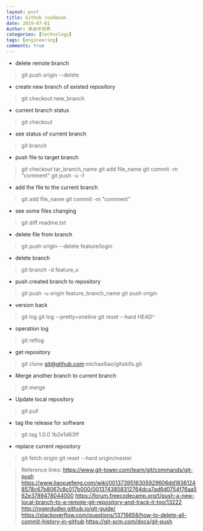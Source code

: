 ```yaml
---
layout: post
title: Github cookbook
date: 2019-07-01
Author: 来自中世界
categories: [technology]
tags: [engineering]
comments: true
---
```


- delete remote branch
> git push origin --delete <branch> 
- create new branch of existed repository
> git checkout new_branch
- current branch status 
> git checkout
- see status of current branch
> git branch
- push file to target branch
> git checkout tar_branch_name
> git add file_name
> git commit -m "comment"
> git push -u -f
- add the file to the current branch
> git add file_name
> git commit -m "comment"
- see some files changing
> git diff readme.txt 
- delete file from branch
> git push origin --delete feature/login
- delete branch
> git branch -d feature_x
- push created branch to repository
> git push -u origin feature_branch_name
> git push origin <branch>
- version back
> git log
> git log --pretty=oneline
> git reset --hard HEAD^
- operation log
> git reflog
- get repository
> git clone git@github.com:michaelliao/gitskills.git
- Merge another branch to current branch
> git merge <branch>
- Update local repository
> git pull
- tag the release for software
> git tag 1.0.0 1b2e1d63ff
- replace current repository
> git fetch origin
> git reset --hard origin/master

> Reference links:
> https://www.git-tower.com/learn/git/commands/git-push
> https://www.liaoxuefeng.com/wiki/0013739516305929606dd18361248578c67b8067c8c017b000/0013743858312764dca7ad6d0754f76aa562e3789478044000
> https://forum.freecodecamp.org/t/push-a-new-local-branch-to-a-remote-git-repository-and-track-it-too/13222
> http://rogerdudler.github.io/git-guide/
> https://stackoverflow.com/questions/13716658/how-to-delete-all-commit-history-in-github
> https://git-scm.com/docs/git-push

